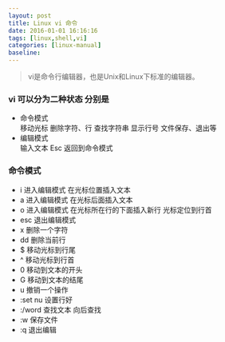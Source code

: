 ```yaml
---
layout: post
title: Linux vi 命令
date: 2016-01-01 16:16:16
tags: [linux,shell,vi]
categories: [linux-manual]
baseline:
---
```


> vi是命令行编辑器，也是Unix和Linux下标准的编辑器。

### vi 可以分为二种状态 分别是
- 命令模式<br>
    移动光标 删除字符、行 查找字符串 显示行号 文件保存、退出等
- 编辑模式<br>
    输入文本 Esc 返回到命令模式

### 命令模式
- i 进入编辑模式 在光标位置插入文本
- a 进入编辑模式 在光标后面插入文本
- o 进入编辑模式 在光标所在行的下面插入新行 光标定位到行首
- esc 退出编辑模式
- x 删除一个字符
- dd 删除当前行
- $ 移动光标到行尾
- ^ 移动光标到行首
- 0 移动到文本的开头
- G 移动到文本的结尾
- u 撤销一个操作
- :set nu 设置行好
- :/word 查找文本 向后查找
- :w 保存文件
- :q 退出编辑
